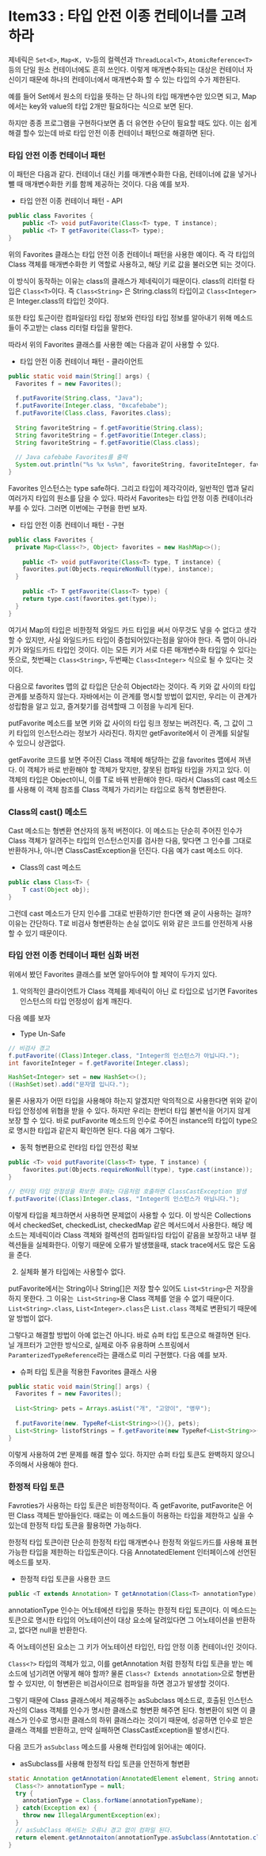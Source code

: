 # Item33 : 타입 안전 이종 컨테이너를 고려하라

제네릭은 `Set<E>`, `Map<K, V>`등의 컬렉션과 `ThreadLocal<T>`, `AtomicReference<T>` 등의 단일 원소 컨테이너에도 흔히 쓰인다. 이렇게 매개변수화되는 대상은 컨테이너 자신이기 때문에 하나의 컨테이너에서 매개변수화 할 수 있는 타입의 수가 제한된다.

예를 들어 Set에서 원소의 타입을 뜻하는 단 하나의 타입 매개변수만 있으면 되고, Map에서는 key와 value의 타입 2개만 필요하다는 식으로 보면 된다.

하지만 종종 프로그램을 구현하다보면 좀 더 유연한 수단이 필요할 때도 있다. 이는 쉽게 해결 할수 있는데 바로 타입 안전 이종 컨테이너 패턴으로 해결하면 된다.



###  타입 안전 이종 컨테이너 패턴

이 패턴은 다음과 같다. 컨테이너 대신 키를 매개변수화한 다음, 컨테이너에 값을 넣거나 뺄 때 매개변수화한 키를 함께 제공하는 것이다. 다음 예를 보자.

* 타입 안전 이종 컨테이너 패턴 - API

```java
public class Favorites {
	public <T> void putFavorite(Class<T> type, T instance);
	public <T> T getFavorite(Class<T> type);
}
```

위의 Favorites 클래스는 타입 안전 이종 컨테이너 패턴을 사용한 예이다. 즉 각 타입의 Class 객체를 매개변수화한 키 역할로 사용하고, 해당 키로 값을 불러오면 되는 것이다.

이 방식이 동작하는 이유는 class의 클래스가 제네릭이기 때문이다. class의 리터럴 타입은 `Class<T>`이다. 즉 `Class<String>` 은 String.class의 타입이고 `Class<Integer>`은 Integer.class의 타입인 것이다.

또한 타입 토근이란 컴파일타임 타입 정보와 런타임 타입 정보를 알아내기 위해 메소드들이 주고받는 class 리터럴 타입을 말한다.

따라서 위의 Favorites 클래스를 사용한 예는 다음과 같이 사용할 수 있다.

* 타입 안전 이종 컨테이너 패턴 - 클라이언트

```java
public static void main(String[] args) {
  Favorites f = new Favorites();
  
  f.putFavorite(String.class, "Java");
  f.putFavorite(Integer.class, "0xcafebabe");
  f.putFavorite(Class.class, Favorites.class);
  
  String favoriteString = f.getFavoritie(String.class);
  String favoriteString = f.getFavoritie(Integer.class);
  String favoriteString = f.getFavoritie(Class.class);
 
  // Java cafebabe Favorites를 출력 
  System.out.println("%s %x %s%n", favoriteString, favoriteInteger, favoriteClass.getName());
}
```

Favorites 인스턴스는 type safe하다. 그리고 타입이 제각각이라, 일반적인 맵과 달리 여러가지 타입의 원소를 담을 수 있다. 따라서 Favorites는 타입 안정 이종 컨테이너라 부를 수 있다. 그러면 이번에는 구현을 한번 보자.

* 타입 안전 이종 컨테이너 패턴 - 구현

```java
public class Favorites {
  private Map<Class<?>, Object> favorites = new HashMap<>();
  
	public <T> void putFavorite(Class<T> type, T instance) {
    favorites.put(Objects.requireNonNull(type), instance);
  }
  
	public <T> T getFavorite(Class<T> type) {
    return type.cast(favorites.get(type));
  }
}
```

여기서 Map의 타입은 비한정적 와일드 카드 타입을 써서 아무것도 넣을 수 없다고 생각할 수 있지만, 사실 와일드카드 타입이 중첩되어있다는점을 알아야 한다. 즉 맵이 아니라 키가 와일드카드 타입인 것이다. 이는 모든 키가 서로 다른 매개변수화 타입일 수 있다는 뜻으로, 첫번째는 `Class<String>`, 두번째는 `Class<Integer>` 식으로 될 수 있다는 것이다.

다음으로 favorites 맵의 값 타입은 단순히 Object라는 것이다. 즉 키와 값 사이의 타입 관계를 보증하지 않는다. 자바에서는 이 관계를 명시할 방법이 없지만, 우리는 이 관계가 성립함을 알고 있고, 즐겨찾기를 검색할때 그 이점을 누리게 된다.

putFavorite 메소드를 보면 키와 값 사이의 타입 링크 정보는 버려진다. 즉, 그 값이 그 키 타입의 인스턴스라는 정보가 사라진다. 하지만 getFavorite에서 이 관계를 되살릴 수 있으니 상관없다.

getFavorite 코드를 보면 주어진 Class 객체에 해당하는 값을 favorites 맵에서 꺼낸다. 이 객체가 바로 반환해야 할 객체가 맞지만, 잘못된 컴파일 타입을 가지고 있다. 이 객체의 타입은 Object이니, 이를 T로 바꿔 반환해야 한다. 따라서 Class의 cast 메소드를 사용해 이 객체 참조를 Class 객체가 가리키는 타입으로 동적 형변환한다.



### Class의 cast() 메소드

Cast 메소드는 형변환 연산자의 동적 버전이다. 이 메소드는 단순히 주어진 인수가 Class 객체가 알려주는 타입의 인스턴스인지를 검사한 다음, 맞다면 그 인수를 그대로 반환하거나, 아니면 ClassCastException을 던진다. 다음 예가 cast 메소드 이다.

* Class의 cast 메소드

```java
public class Class<T> {
	T cast(Object obj);
}
```

그런데 cast 메소드가 단지 인수를 그대로 반환하기만 한다면 왜 굳이 사용하는 걸까? 이유는 간단하다. T로 비검사 형변환하는 손실 없이도 위와 같은 코드를 안전하게 사용할 수 있기 때문이다. 



### 타입 안전 이종 컨테이너 패턴 심화 버전

위에서 봤던 Favorites 클래스를 보면 알아두어야 할 제약이 두가지 있다.

1. 악의적인 클라이언트가 Class 객체를 제네릭이 아닌 로 타입으로 넘기면 Favorites 인스턴스의 타입 언정성이 쉽게 깨진다.

다음 예를 보자

* Type Un-Safe

```java
// 비검사 경고
f.putFavorite((Class)Integer.class, "Integer의 인스턴스가 아닙니다.");
int favoriteInteger = f.getFavorite(Integer.class);

HashSet<Integer> set = new HashSet<>();
((HashSet)set).add("문자열 입니다.");
```

물론 사용자가 어떤 타입을 사용해야 하는지 알겠지만 악의적으로 사용한다면 위와 같이 타입 안정성에 위협을 받을 수 있다. 하지만 우리는 한번더 타입 불변식을 어기지 않게 보장 할 수 있다. 바로 putFavorite 메소드의 인수로 주어진 instance의 타입이 type으로 명시한 타입과 같은지 확인하면 된다. 다음 예가 그렇다.

* 동적 형변환으로 런타임 타입 안전성 확보

```java
public <T> void putFavorite(Class<T> type, T instance) {
	favorites.put(Objects.requireNonNull(type), type.cast(instance));
}

// 런타임 타입 안정성을 확보한 후에는 다음처럼 호출하면 ClassCastException 발생
f.putFavorite((Class)Integer.class, "Integer의 인스턴스가 아닙니다.");
```

이렇게 타입을 체크하면서 사용하면 문제없이 사용할 수 있다. 이 방식은 Collections 에서 checkedSet, checkedList, checkedMap 같은 메서드에서 사용한다. 해당 메소드는 제네릭이라 Class 객체와 컬렉션의 컴파일타임 타입이 같음을 보장하고 내부 컬렉션들을 실체화한다. 이렇기 때문에 오류가 발생했을때, stack trace에서도 많은 도움을 준다.

2. 실체화 불가 타입에는 사용할수 없다.

putFavorite에서는 String이나 String[]은 저장 할수 있어도 `List<String>`은 저장을 하지 못한다. 그 이유는` List<String>`용 Class 객체를 얻을 수 없기 때문이다. `List<String>.class`, `List<Integer>.class`은 `List.class` 객체로 변환되기 때문에 알 방법이 없다. 

그렇다고 해결할 방법이 아예 없는건 아니다. 바로 슈퍼 타입 토큰으로 해결하면 된다. 닐 개프터가 고안한 방식으로, 실제로 아주 유용하며 스프링에서 `ParamterizedTypeReference`라는 클래스로 미리 구현했다. 다음 예를 보자.

* 슈퍼 타입 토큰을 적용한 Favorites 클래스 사용

```java
public static void main(String[] args) {  
  Favorites f = new Favorites();
  
  List<String> pets = Arrays.asList("개", "고양이", "앵무");
  
  f.putFavorite(new. TypeRef<List<String>>(){}, pets);
  List<String> listofStrings = f.getFavorite(new TypeRef<List<String>>(){});
}
```

이렇게 사용하여 2번 문제를 해결 할수 있다. 하지만 슈퍼 타입 토큰도 완벽하지 않으니 주의해서 사용해야 한다. 



### 한정적 타입 토큰

Favroties가 사용하는 타입 토큰은 비한정적이다. 즉 getFavorite, putFavorite은 어떤 Class 객체든 받아들인다. 때로는 이 메소드들이 허용하는 타입을 제한하고 싶을 수 있는데 한정적 타입 토큰을 활용하면 가능하다.

한정적 타입 토큰이란 단순히 한정적 타입 매개변수나 한정적 와일드카드를 사용해 표현 가능한 타입을 제한하는 타입토큰이다. 다음 AnnotatedElement 인터페이스에 선언된 메소드를 보자.

* 한정적 타입 토큰을 사용한 코드

```java
public <T extends Annotation> T getAnnotation(Class<T> annotationType);
```

annotationType 인수는 어노테에션 타입을 뜻하는 한정적 타입 토큰이다. 이 메소드는 토큰으로 명시한 타입의 어노테이션이 대상 요소에 달려있다면 그 어노테이션을 반환하고, 없다면 null을 반환한다.

즉 어노테이션된 요소는 그 키가 어노테이션 타입인, 타입 안정 이종 컨테이너인 것이다.

`Class<?>` 타입의 객체가 있고, 이를 getAnnotation 처럼 한정적 타입 토큰을 받는 메소드에 넘기려면 어떻게 해야 할까? 물론 `Class<? Extends annotation>`으로 형변환할 수 있지만, 이 형변환은 비검사이므로 컴파일을 하면 경고가 발생할 것이다. 

그렇기 때문에 Class 클래스에서 제공해주는 asSubclass 메소드로, 호출된 인스턴스 자신의 Class 객체를 인수가 명시한 클래스로 형변환 해주면 된다. 형변환이 되면 이 클래스가 인수로 명시한 클래스의 하위 클래스라는 것이기 때문에, 성공하면 인수로 받은 클래스 객체를 반환하고, 만약 실패하면 ClassCastException을 발생시킨다. 

다음 코드가 `asSubclass` 메소드를 사용해 런타임에 읽어내는 예이다.

* asSubclass를 사용해 한정적 타입 토큰을 안전하게 형변환

```java
static Annotation getAnnotation(AnnotatedElement element, String annotationTypeName) {
  Class<?> annotationType = null;
  try {
    annotationType = Class.forName(annotationTypeName);
  } catch(Exception ex) {
    throw new IllegalArgumentException(ex);
  }
  // asSubClass 메서드는 오류나 경고 없이 컴파일 된다.
  return element.getAnnotaiton(annotationType.asSubclass(Anntotation.class));
}
```

